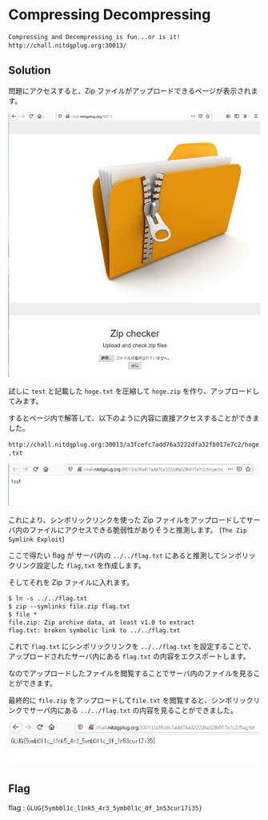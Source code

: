 # Compressing Decompressing

```txt
Compressing and Decompressing is fun...or is it!
http://chall.nitdgplug.org:30013/
```

## Solution

問題にアクセスすると、Zip ファイルがアップロードできるページが表示されます。

![img1](img/img1.png)

試しに `test` と記載した `hoge.txt` を圧縮して `hoge.zip` を作り、アップロードしてみます。

するとページ内で解答して、以下のように内容に直接アクセスすることができました。

`http://chall.nitdgplug.org:30013/a3fcefc7add76a3222dfa32fb017e7c2/hoge.txt`

![img2](img/img2.png)

これにより、シンボリックリンクを使った Zip ファイルをアップロードしてサーバ内のファイルにアクセスできる脆弱性がありそうと推測します。 (`The Zip Symlink Exploit`)

ここで得たい flag が サーバ内の `../../flag.txt` にあると推測してシンボリックリンク設定した `flag,txt` を作成します。

そしてそれを Zip ファイルに入れます。

```shell
$ ln -s ../../flag.txt
$ zip --symlinks file.zip flag.txt
$ file *
file.zip: Zip archive data, at least v1.0 to extract
flag.txt: broken symbolic link to ../../flag.txt
```

これで `flag.txt` にシンボリックリンクを `../../flag.txt` を設定することで、アップロードされたサーバ内にある `flag.txt` の内容をエクスポートします。

なのでアップロードしたファイルを閲覧することでサーバ内のファイルを見ることができます。

最終的に `file.zip` をアップロードして`file.txt` を閲覧すると、シンボリックリンクでサーバ内にある `../../flag.txt` の内容を見ることができました。

![img3](img/img3.png)

## Flag

flag : `GLUG{5ymb0l1c_l1nk5_4r3_5ymb0l1c_0f_1n53cur17i35}`